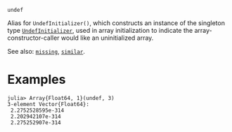 ```
undef
```

Alias for `UndefInitializer()`, which constructs an instance of the singleton type [`UndefInitializer`](@ref), used in array initialization to indicate the array-constructor-caller would like an uninitialized array.

See also: [`missing`](@ref), [`similar`](@ref).

# Examples

```julia-repl
julia> Array{Float64, 1}(undef, 3)
3-element Vector{Float64}:
 2.2752528595e-314
 2.202942107e-314
 2.275252907e-314
```
